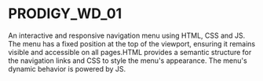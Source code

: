 # PRODIGY_WD_01
An interactive and responsive navigation menu using HTML, CSS and JS. The menu has a fixed position at the top of the viewport, ensuring it remains visible and accessible on all pages.HTML provides a semantic structure for the navigation links and CSS to style the menu's appearance. The menu's dynamic behavior is powered by JS.
